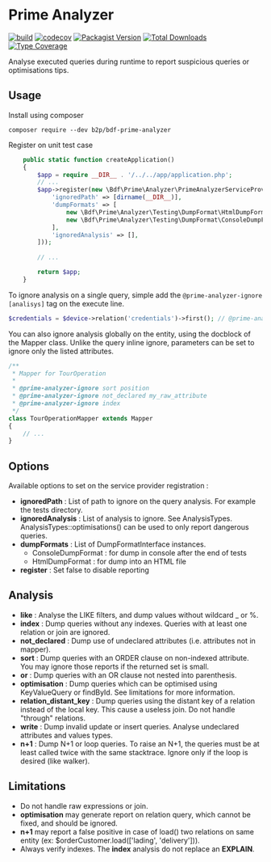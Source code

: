 # Prime Analyzer
[![build](https://github.com/b2pweb/bdf-prime-analyzer/actions/workflows/php.yml/badge.svg)](https://github.com/b2pweb/bdf-prime-analyzer/actions/workflows/php.yml)
[![codecov](https://codecov.io/github/b2pweb/bdf-prime-analyzer/branch/2.0/graph/badge.svg?token=VOFSPEWYKX)](https://app.codecov.io/github/b2pweb/bdf-prime-analyzer)
[![Packagist Version](https://img.shields.io/packagist/v/b2pweb/bdf-prime-analyzer.svg)](https://packagist.org/packages/b2pweb/bdf-prime-analyzer)
[![Total Downloads](https://img.shields.io/packagist/dt/b2pweb/bdf-prime-analyzer.svg)](https://packagist.org/packages/b2pweb/bdf-prime-analyzer)
[![Type Coverage](https://shepherd.dev/github/b2pweb/bdf-prime-analyzer/coverage.svg)](https://shepherd.dev/github/b2pweb/bdf-prime-analyzer)

Analyse executed queries during runtime to report suspicious queries or optimisations tips.

## Usage

Install using composer

```
composer require --dev b2p/bdf-prime-analyzer
```

Register on unit test case

```php
    public static function createApplication()
    {
        $app = require __DIR__ . '/../../app/application.php';
        // ...
        $app->register(new \Bdf\Prime\Analyzer\PrimeAnalyzerServiceProvider([
            'ignoredPath' => [dirname(__DIR__)],
            'dumpFormats' => [
                new \Bdf\Prime\Analyzer\Testing\DumpFormat\HtmlDumpFormat(__DIR__.'/prime-report.html'),
                new \Bdf\Prime\Analyzer\Testing\DumpFormat\ConsoleDumpFormat(),
            ],
            'ignoredAnalysis' => [],
        ]));
        
        // ...

        return $app;
    }
```

To ignore analysis on a single query, simple add the `@prime-analyzer-ignore [analisys]` tag on the execute line.

```php
$credentials = $device->relation('credentials')->first(); // @prime-analyzer-ignore optimisation sort
```

You can also ignore analysis globally on the entity, using the docblock of the Mapper class.
Unlike the query inline ignore, parameters can be set to ignore only the listed attributes.

```php
/**
 * Mapper for TourOperation
 *
 * @prime-analyzer-ignore sort position
 * @prime-analyzer-ignore not_declared my_raw_attribute
 * @prime-analyzer-ignore index
 */
class TourOperationMapper extends Mapper
{
    // ...
}
```

## Options

Available options to set on the service provider registration :

- **ignoredPath** : List of path to ignore on the query analysis. For example the tests directory.
- **ignoredAnalysis** : List of analysis to ignore. See AnalysisTypes. AnalysisTypes::optimisations() can be used to only report dangerous queries.
- **dumpFormats** :  List of DumpFormatInterface instances. 
    * ConsoleDumpFormat : for dump in console after the end of tests
    * HtmlDumpFormat : for dump into an HTML file
- **register** : Set false to disable reporting

## Analysis

- **like** : Analyse the LIKE filters, and dump values without wildcard _ or %.
- **index** : Dump queries without any indexes. Queries with at least one relation or join are ignored.
- **not_declared** : Dump use of undeclared attributes (i.e. attributes not in mapper).
- **sort** : Dump queries with an ORDER clause on non-indexed attribute. You may ignore those reports if the returned set is small.
- **or** : Dump queries with an OR clause not nested into parenthesis.
- **optimisation** : Dump queries which can be optimised using KeyValueQuery or findById. See limitations for more information.
- **relation_distant_key** : Dump queries using the distant key of a relation instead of the local key. This cause a useless join. Do not handle "through" relations.
- **write** : Dump invalid update or insert queries. Analyse undeclared attributes and values types.
- **n+1** : Dump N+1 or loop queries. To raise an N+1, the queries must be at least called twice with the same stacktrace. Ignore only if the loop is desired (like walker).

## Limitations

- Do not handle raw expressions or join.
- **optimisation** may generate report on relation query, which cannot be fixed, and should be ignored.
- **n+1** may report a false positive in case of load() two relations on same entity (ex: $orderCustomer.load(['lading', 'delivery'])).
- Always verify indexes. The **index** analysis do not replace an **EXPLAIN**.
